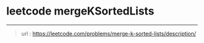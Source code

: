 # leetcode mergeKSortedLists
---
> url : https://leetcode.com/problems/merge-k-sorted-lists/description/
